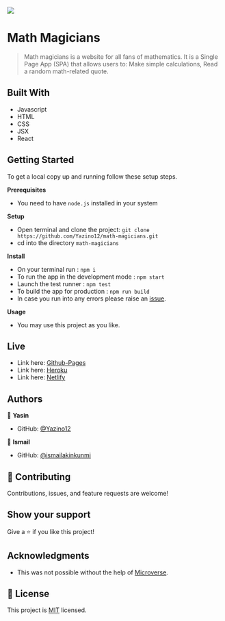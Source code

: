 ![](https://img.shields.io/badge/Microverse-blueviolet)

# Math Magicians

> Math magicians is a website for all fans of mathematics. It is a Single Page App (SPA) that allows users to: Make simple calculations, Read a random math-related quote.

## Built With

- Javascript
- HTML
- CSS
- JSX
- React

## Getting Started

To get a local copy up and running follow these setup steps.

**Prerequisites**

- You need to have `node.js` installed in your system

**Setup**

- Open terminal and clone the project: `git clone https://github.com/Yazino12/math-magicians.git`
- cd into the directory `math-magicians`

**Install**

- On your terminal run : `npm i`
- To run the app in the development mode : `npm start`
- Launch the test runner : `npm test`
- To build the app for production : `npm run build`
- In case you run into any errors please raise an [issue](https://github.com/Yazino12/math-magicians/issues).

**Usage**

- You may use this project as you like.

## Live

- Link here: [Github-Pages](https://yazino12.github.io/math-magicians/)
- Link here: [Heroku](https://math-magiciansapp.herokuapp.com/)
- Link here: [Netlify](https://enchanting-pastelito-4c37d2.netlify.app/)

## Authors

👤 **Yasin**

- GitHub: [@Yazino12](https://github.com/Yazino12)

👤 **Ismail**

- GitHub: [@ismailakinkunmi](https://github.com/ismailakinkunmi)

## 🤝 Contributing

Contributions, issues, and feature requests are welcome!

## Show your support

Give a ⭐️ if you like this project!

## Acknowledgments

- This was not possible without the help of [Microverse](https://github.com/microverseinc/curriculum-transversal-skills/blob/main/documentation/hello_microverse_project.md).

## 📝 License

This project is [MIT](./MIT.md) licensed.
